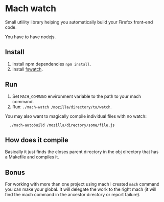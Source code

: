 Mach watch
==========

Small utlility library helping you automatically build your Firefox front-end code.

You have to have nodejs.

Install
-------

1. Install npm dependencies `npm install`.
2. Install [fswatch](https://github.com/emcrisostomo/fswatch).

Run
---

1. Set `MACH_COMMAND` environment variable to the path to your mach command.
2. Run: `./mach-watch /mozilla/directory/to/watch`.

You may also want to magically compile individual files with no watch:

```
  ./mach-autobuild /mozilla/directory/some/file.js
```

How does it compile
-------------------

Basically it just finds the closes parent directory in the obj directory that has a Makefile and compiles it.

Bonus
-----

For working with more than one project using mach I created `mach` command you can make your global. It will delegate the work to the right mach (it will find the mach command in the ancestor
directory or report failure).
